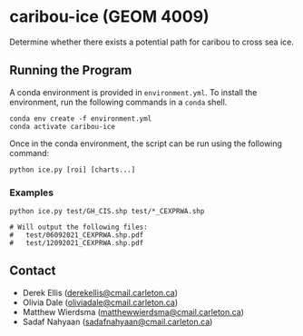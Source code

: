 # caribou-ice (GEOM 4009)

Determine whether there exists a potential path for caribou to cross sea ice.

## Running the Program

A conda environment is provided in `environment.yml`.
To install the environment, run the following commands in a `conda` shell.

```shell
conda env create -f environment.yml
conda activate caribou-ice
```

Once in the conda environment, the script can be run using the following command:

```shell
python ice.py [roi] [charts...]
```

### Examples
```shell
python ice.py test/GH_CIS.shp test/*_CEXPRWA.shp

# Will output the following files:
#   test/06092021_CEXPRWA.shp.pdf
#   test/12092021_CEXPRWA.shp.pdf
```

## Contact
* Derek Ellis (derekellis@cmail.carleton.ca)
* Olivia Dale (oliviadale@cmail.carleton.ca)
* Matthew Wierdsma (matthewwierdsma@cmail.carleton.ca)
* Sadaf Nahyaan (sadafnahyaan@cmail.carleton.ca)
